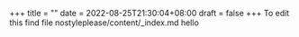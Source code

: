 +++
title =  ""
date = 2022-08-25T21:30:04+08:00
draft = false
+++
To edit this find file nostyleplease/content/_index.md
 hello